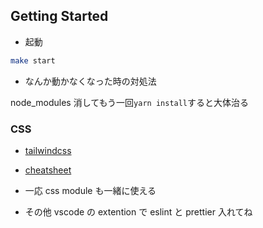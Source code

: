 ## Getting Started

- 起動

```bash
make start
```

- なんか動かなくなった時の対処法

node_modules 消してもう一回`yarn install`すると大体治る

### CSS

- [tailwindcss](https://tailwindcss.com/)
- [cheatsheet](https://nerdcave.com/tailwind-cheat-sheet)

- 一応 css module も一緒に使える

- その他
  vscode の extention で eslint と prettier 入れてね

